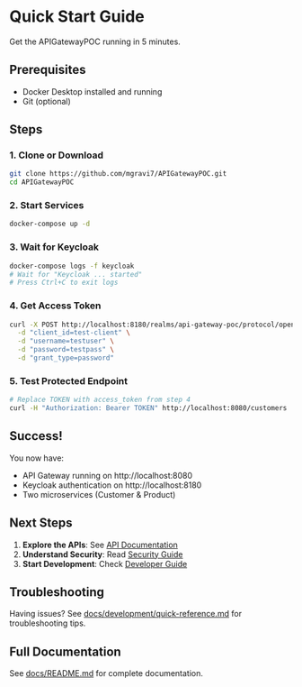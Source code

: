 # Quick Start Guide

Get the APIGatewayPOC running in 5 minutes.

## Prerequisites

- Docker Desktop installed and running
- Git (optional)

## Steps

### 1. Clone or Download
```bash
git clone https://github.com/mgravi7/APIGatewayPOC.git
cd APIGatewayPOC
```

### 2. Start Services
```bash
docker-compose up -d
```

### 3. Wait for Keycloak
```bash
docker-compose logs -f keycloak
# Wait for "Keycloak ... started"
# Press Ctrl+C to exit logs
```

### 4. Get Access Token
```bash
curl -X POST http://localhost:8180/realms/api-gateway-poc/protocol/openid-connect/token \
  -d "client_id=test-client" \
  -d "username=testuser" \
  -d "password=testpass" \
  -d "grant_type=password"
```

### 5. Test Protected Endpoint
```bash
# Replace TOKEN with access_token from step 4
curl -H "Authorization: Bearer TOKEN" http://localhost:8080/customers
```

## Success!

You now have:
- API Gateway running on http://localhost:8080
- Keycloak authentication on http://localhost:8180
- Two microservices (Customer & Product)

## Next Steps

1. **Explore the APIs**: See [API Documentation](docs/api/)
2. **Understand Security**: Read [Security Guide](docs/security/security-guide.md)
3. **Start Development**: Check [Developer Guide](docs/development/quick-reference.md)

## Troubleshooting

Having issues? See [docs/development/quick-reference.md](docs/development/quick-reference.md) for troubleshooting tips.

## Full Documentation

See [docs/README.md](docs/README.md) for complete documentation.
